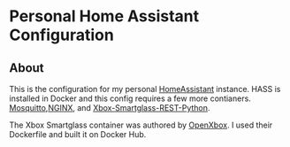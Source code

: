 # Personal Home Assistant Configuration

## About
This is the configuration for my personal [HomeAssistant](https://www.home-assistant.io) instance. HASS is installed in Docker and this config requires a few more contianers. [Mosquitto](https://hub.docker.com/_/eclipse-mosquitto),[NGINX](https://hub.docker.com/_/nginx), and [Xbox-Smartglass-REST-Python](https://hub.docker.com/r/williamson10/xbox-smartglass-rest-python).

The Xbox Smartglass container was authored by [OpenXbox](https://github.com/OpenXbox/xbox-smartglass-rest-python). I used their Dockerfile and built it on Docker Hub.